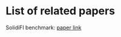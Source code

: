 # List of related papers
SolidiFI benchmark: [paper link](https://blogs.ubc.ca/karthik/files/2020/07/issta20.pdf)
